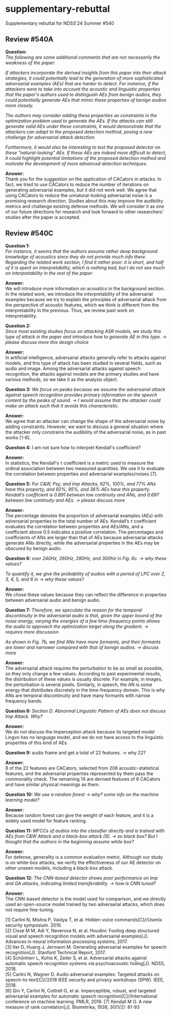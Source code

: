 # supplementary-rebuttal
Supplementary rebuttal for NDSS'24 Summer #540

## Review #540A ##
**Question:**  
*The following are some additional comments that are not necessarily the weakness of the paper:*

*If attackers incorporate the derived insights from this paper into their attack strategies, it could potentially lead to the generation of more sophisticated adversarial examples (AEs) that are harder to detect. For instance, if the attackers were to take into account the acoustic and linguistic properties that the paper's authors used to distinguish AEs from benign audios, they could potentially generate AEs that mimic these properties of benign audios more closely.*

*The authors may consider adding these properties as constraints in the optimization problem used to generate the AEs. If the attacks can still generate valid AEs under these constraints, it would demonstrate that the attackers can adapt to the proposed detection method, posing a new challenge for adversarial attack detection.*

*Furthermore, it would also be interesting to test the proposed detector on these "natural-looking" AEs. If these AEs are indeed more difficult to detect, it could highlight potential limitations of the proposed detection method and motivate the development of more advanced detection techniques.*

**Answer:**  
Thank you for the suggestion on the application of CACators in attacks. In fact, we tried to use CACators to reduce the number of iterations on generating adversarial examples, but it did not work well. We agree that using CACators to reduce the unnatural-looking adversarial noise is a promising research direction. Studies about this may improve the audibility metrics and challenge existing defense methods. We will consider it as one of our future directions for research and look forward to other researchers' studies after the paper is accepted.


## Review #540C ##
**Question 1:**  
*For instance, it seems that the authors assume rather deep background knowledge of acoustics since they do not provide much info there. Regarding the related work section, I find it rather poor: it is short, and half of it is spent on interpretability, which is nothing bad, but I do not see much on interpretability in the rest of the paper.*

**Answer:**  
We will introduce more information on acoustics in the background section. In the related work, we introduce the interpretability of the adversarial examples because we try to explain the principles of adversarial attack from the perspective of acoustic features, which we think is different from the interpretability in the previous. Thus, we review past work on interpretability.


**Question 2:**  
*Since most existing studies focus on attacking ASR models, we study this type of attack in the paper and introduce how to generate AE in this type. -> please discuss more this design choice*

**Answer:**  
In artificial intelligence, adversarial attacks generally refer to attacks against models, and this type of attack has been studied in several fields, such as audio and image. Among the adversarial attacks against speech recognition, the attacks against models are the primary studies and have various methods, so we take it as the analysis object.

**Question 3:**
*We focus on peaks because we assume the adversarial attack against speech recognition provides primary information on the speech content by the peaks of sound. -> I would assume that the attacker could make an attack such that it avoids this characteristic.*

**Answer:**  
We agree that an attacker can change the shape of the adversarial noise by adding constraints. However, we want to discuss a general situation where the attacker only constrains the audibility of the adversarial noise, as in past works [1-6].

**Question 4:**
I am not sure how to interpret Kendall's coefficient?

**Answer:**  
In statistics, the Kendall's τ coefficient is a metric used to measure the ordinal association between two measured quantities. We use it to evaluate the correlation between properties and adversarial examples/noises [7].

**Question 5:**
*For C&W, Psy, and Imp Attacks, 92%, 100%, and 77% ANs have this property, and 92%, 95%, and 36% AEs have this property. Kendall’s coefficient is 0.891 between low continuity and ANs, and 0.697 between low continuity and AEs. -> please discuss more*

**Answer:**  
The percentage denotes the proportion of adversarial examples (AEs) with adversarial properties to the total number of AEs. Kendall’s τ coefficient evaluates the correlation between properties and AEs/ANs, and a coefficient above 0.5 indicates a positive correlation. The percentages and coefficients of ANs are larger than that of AEs because adversarial attacks generate ANs directly, while the adversarial properties in the AEs may be obscured by benign audio.

**Question 6:**
*over 240Hz, 260Hz, 280Hz, and 300Hz in Fig. 6c. -> why these values?*

*To quantify it, we give the probability of audios with a period of LPC over 2, 3, 4, 5, and 6 in -> why these values?*

**Answer:**  
We chose these values because they can reflect the difference in properties between adversarial audio and benign audio.

**Question 7:**
*Therefore, we speculate the reason for the temporal discontinuity in the adversarial audio is that, given the upper bound of the noise energy, varying the energies of a few time-frequency points allows the audio to approach the optimization target along the gradient. -> requires more discussion*

*As shown in Fig. 7b, we find ANs have more formants, and their formants are lower and narrower compared with that of benign audios. -> discuss more*

**Answer:**  
The adversarial attack requires the perturbation to be as small as possible, so they only change a few values. According to past experimental results, the distribution of these values is usually discrete. For example, in images, the perturbation is several pixels. Similarly, in speech, the AN is some energy that distributes discretely in the time-frequency domain. This is why ANs are temporal discontinuity and have many formants with narrow frequency bands.

**Question 8:**
*Section D. Abnormal Linguistic Pattern of AEs does not discuss Imp Attack. Why?*

**Answer:**  
We do not discuss the Imperception attack because its targeted model Lingvo has no language model, and we do not have access to the linguistic properties of this kind of AEs.

**Question 9:**
audio frame and get a total of 22 features. -> why 22?

**Answer:**  
8 of the 22 features are CACators, selected from 208 acoustic-statistical features, and the adversarial properties represented by them pass the commonality check. The remaining 14 are derived features of 8 CACators and have similar physical meanings as them.

**Question 10:**
*We use a random forest -> why? some info on the machine learning model?*

**Answer:**  
Because random forest can give the weight of each feature, and it is a widely used model for feature ranking.

**Question 11:**
*MFCCs of audios into the classifier directly and is trained with AEs from C&W Attack and a black-box attack [9]. -> so black box? But I thought that the authors in the beginning assume white box?*

**Answer:**  
For defense, generality is a common evaluation metric. Although our study is on white-box attacks, we verify the effectiveness of our AE detector on other unseen models, including a black-box attack.

**Question 12:**
*The CNN-based detector shows poor performance on Imp and GA attacks, indicating limited transferability. -> how is CNN tuned?*

**Answer:**  
The CNN-based detector is the model used for comparison, and we directly used an open-source model trained by two adversarial attacks, which does not require fine-tuning.

[1] Carlini N, Mishra P, Vaidya T, et al. Hidden voice commands[C]//Usenix security symposium. 2016.  
[2] Cisse M M, Adi Y, Neverova N, et al. Houdini: Fooling deep structured visual and speech recognition models with adversarial examples[J]. Advances in neural information processing systems, 2017.  
[3] Iter D, Huang J, Jermann M. Generating adversarial examples for speech recognition[J]. Stanford Technical Report, 2017.  
[4] Schönherr L, Kohls K, Zeiler S, et al. Adversarial attacks against automatic speech recognition systems via psychoacoustic hiding[J]. NDSS, 2018.  
[5] Carlini N, Wagner D. Audio adversarial examples: Targeted attacks on speech-to-text[C]//2018 IEEE security and privacy workshops (SPW). IEEE, 2018.  
[6] Qin Y, Carlini N, Cottrell G, et al. Imperceptible, robust, and targeted adversarial examples for automatic speech recognition[C]//International conference on machine learning. PMLR, 2019. 
[7] Kendall M G. A new measure of rank correlation[J]. Biometrika, 1938, 30(1/2): 81-93
